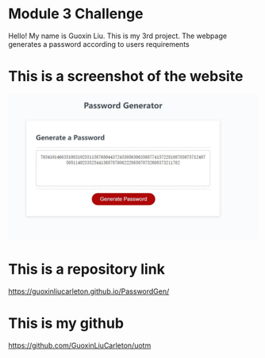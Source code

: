 # Module 3 Challenge
Hello! My name is Guoxin Liu. This is my 3rd project. The webpage generates a password according to users requirements
# This is a screenshot of the website
![img text](https://github.com/GuoxinLiuCarleton/PasswordGen/blob/main/1.JPG)
# This is a repository link
https://guoxinliucarleton.github.io/PasswordGen/
# This is my github
https://github.com/GuoxinLiuCarleton/uotm

